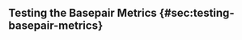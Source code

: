 ## Testing the Basepair Metrics {#sec:testing-basepair-metrics}

<!-- We have done a simple experiment to verify that the metrics proposed in the previous section [-@sec:basepair-metrics] work — that it is sufficient to define basepairs using them.
In the experiment, we simply try to replicate FR3D annotations by setting the boundaries at the lowest and highest observed value in basepairs reported by FR3D on the reference set.

We deliberately use a different set parameter than FR3D in order for this experiment to work.
Notably, we lack constraints on the relative translation of the pairing bases compared to FR3D.
Translational constraints are powerful, but because they are hard to generalize even across a single family, we can significantly simplify the model by avoiding them.
 -->
